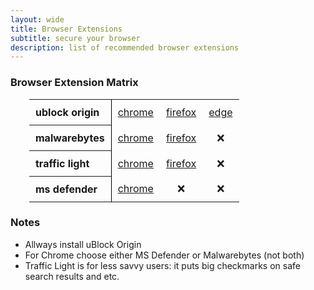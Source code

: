 ```yaml
---
layout: wide
title: Browser Extensions
subtitle: secure your browser
description: list of recommended browser extensions
---
```


### Browser Extension Matrix

<style>
        table { margin-left: 30px; }
        td, th { padding: 10px; }
        th { text-align: left; border-right: 1px solid black; }
        td { text-align: center; }
</style>
<table>
            <tr>
                <th>ublock origin</th>
                <td><a target="_blank" href="https://chrome.google.com/webstore/detail/ublock-origin/cjpalhdlnbpafiamejdnhcphjbkeiagm?hl=en">chrome</a></td>
                <td><a target="_blank" href="https://addons.mozilla.org/en-us/firefox/addon/ublock-origin/">firefox</a></td>
                <td><a target="_blank" href="https://microsoftedge.microsoft.com/addons/detail/ublock-origin/odfafepnkmbhccpbejgmiehpchacaeak?hl=en-US">edge</a></td>
            </tr>
            <tr>
                <th>malwarebytes</th>
                <td><a target="_blank" href="https://chrome.google.com/webstore/detail/malwarebytes-browser-guar/ihcjicgdanjaechkgeegckofjjedodee?hl=en">chrome</a></td>
                <td><a target="_blank" href="https://addons.mozilla.org/en-US/firefox/addon/malwarebytes/">firefox</a></td>
                <td>&#10060;</td>
            </tr>
            <tr>
                <th>traffic light</th>
                <td><a target="_blank" href="https://chrome.google.com/webstore/detail/trafficlight/cfnpidifppmenkapgihekkeednfoenal?hl=en">chrome</a></td>
                <td><a target="_blank" href="https://addons.mozilla.org/en-US/firefox/addon/trafficlight/">firefox</a></td>
                <td>&#10060;</td>
            </tr>
            <tr>
                <th>ms defender</th>
                <td><a target="_blank" href="https://chrome.google.com/webstore/detail/microsoft-defender-browse/bkbeeeffjjeopflfhgeknacdieedcoml">chrome</a></td>
                <td>&#10060;</td>
                <td>&#10060;</td>
            </tr>
    </table>

### Notes

- Allways install uBlock Origin
- For Chrome choose either MS Defender or Malwarebytes (not both)
- Traffic Light is for less savvy users: it puts big checkmarks on safe search results and etc.
